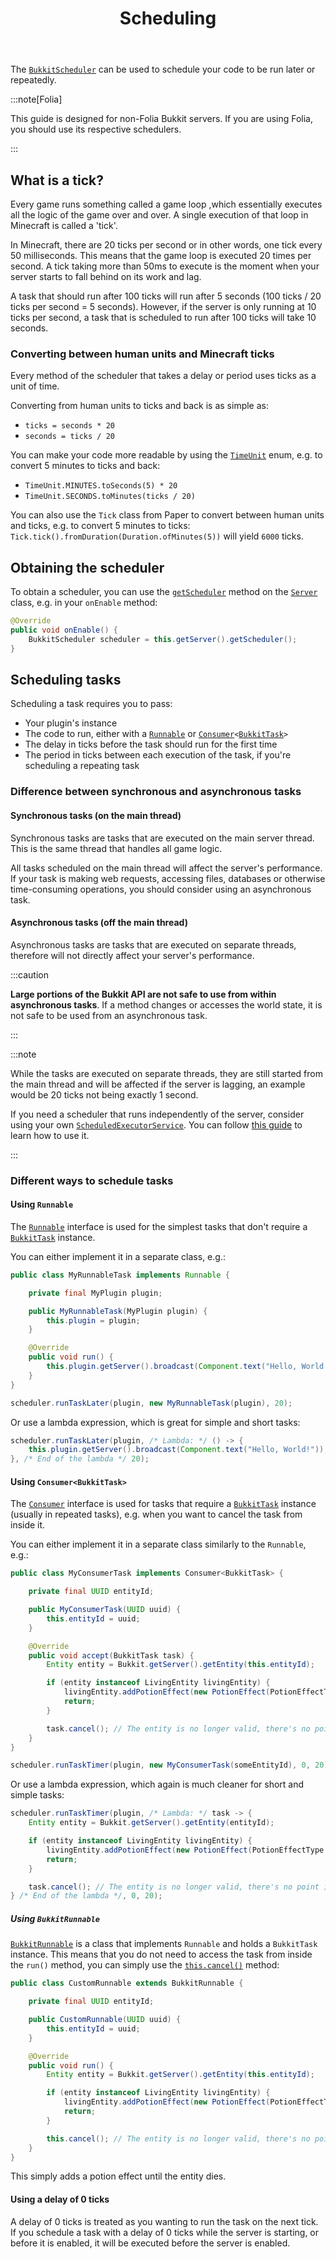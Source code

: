 ﻿---
title: Scheduling
description: A guide on how to use BukkitScheduler to run code at specific times.
slug: paper/dev/scheduler
---

The [`BukkitScheduler`](jd:paper:org.bukkit.scheduler.BukkitScheduler) can be used to schedule your code to be run later or repeatedly.

:::note[Folia]

This guide is designed for non-Folia Bukkit servers. If you are using Folia, you should use its respective schedulers.

:::

## What is a tick?

Every game runs something called a game loop ,which essentially executes all the logic of the game over and over.
A single execution of that loop in Minecraft is called a 'tick'.

In Minecraft, there are 20 ticks per second or in other words, one tick every 50 milliseconds. This means that the game loop is executed
20 times per second. A tick taking more than 50ms to execute is the moment when your server starts to fall behind on
its work and lag.

A task that should run after 100 ticks will run after 5 seconds (100 ticks / 20 ticks per second = 5 seconds). However,
if the server is only running at 10 ticks per second, a task that is scheduled to run after 100 ticks will take 10
seconds.

### Converting between human units and Minecraft ticks

Every method of the scheduler that takes a delay or period uses ticks as a unit of time.

Converting from human units to ticks and back is as simple as:
- `ticks = seconds * 20`
- `seconds = ticks / 20`

You can make your code more readable by using the
[`TimeUnit`](jd:java:java.util.concurrent.TimeUnit)
enum, e.g. to convert 5 minutes to ticks and back:
- `TimeUnit.MINUTES.toSeconds(5) * 20`
- `TimeUnit.SECONDS.toMinutes(ticks / 20)`

You can also use the `Tick` class from Paper to convert between human units and ticks, e.g. to convert 5 minutes to ticks:
`Tick.tick().fromDuration(Duration.ofMinutes(5))` will yield `6000` ticks.

## Obtaining the scheduler

To obtain a scheduler, you can use the [`getScheduler`](jd:paper:org.bukkit.Server#getScheduler()) method
on the [`Server`](jd:paper:org.bukkit.Server) class, e.g. in your `onEnable` method:

```java
@Override
public void onEnable() {
    BukkitScheduler scheduler = this.getServer().getScheduler();
}
```

## Scheduling tasks

Scheduling a task requires you to pass:

- Your plugin's instance
- The code to run, either with a [`Runnable`](jd:java:java.lang.Runnable)
or [`Consumer`](jd:java:java.util.function.Consumer)`<`[`BukkitTask`](jd:paper:org.bukkit.scheduler.BukkitTask)`>`
- The delay in ticks before the task should run for the first time
- The period in ticks between each execution of the task, if you're scheduling a repeating task

### Difference between synchronous and asynchronous tasks

#### Synchronous tasks (on the main thread)

Synchronous tasks are tasks that are executed on the main server thread. This is the same
thread that handles all game logic.

All tasks scheduled on the main thread will affect the server's performance. If your task
is making web requests, accessing files, databases or otherwise time-consuming operations, you should consider using
an asynchronous task.

#### Asynchronous tasks (off the main thread)

Asynchronous tasks are tasks that are executed on separate threads, therefore will not directly affect
your server's performance.

:::caution

**Large portions of the Bukkit API are not safe to use from within asynchronous tasks**. If a method changes or
accesses the world state, it is not safe to be used from an asynchronous task.

:::

:::note

While the tasks are executed on separate threads, they are still started from the main thread
and will be affected if the server is lagging, an example would be 20 ticks not being exactly 1 second.

If you need a scheduler that runs independently of the server, consider using your own
[`ScheduledExecutorService`](jd:java:java.util.concurrent.ScheduledExecutorService).
You can follow [this guide](https://www.baeldung.com/java-executor-service-tutorial#ScheduledExecutorService) to learn how to use it.

:::

### Different ways to schedule tasks

#### Using `Runnable`

The [`Runnable`](jd:java:java.lang.Runnable) interface is used for the simplest tasks
that don't require a [`BukkitTask`](jd:paper:org.bukkit.scheduler.BukkitTask) instance.

You can either implement it in a separate class, e.g.:

```java title="MyRunnableTask.java"
public class MyRunnableTask implements Runnable {

    private final MyPlugin plugin;

    public MyRunnableTask(MyPlugin plugin) {
        this.plugin = plugin;
    }

    @Override
    public void run() {
        this.plugin.getServer().broadcast(Component.text("Hello, World!"));
    }
}
```
```java
scheduler.runTaskLater(plugin, new MyRunnableTask(plugin), 20);
```

Or use a lambda expression, which is great for simple and short tasks:

```java
scheduler.runTaskLater(plugin, /* Lambda: */ () -> {
    this.plugin.getServer().broadcast(Component.text("Hello, World!"));
}, /* End of the lambda */ 20);
```

#### Using `Consumer<BukkitTask>`

The [`Consumer`](jd:java:java.util.function.Consumer) interface is used for tasks
that require a [`BukkitTask`](jd:paper:org.bukkit.scheduler.BukkitTask) instance (usually in repeated tasks),
e.g. when you want to cancel the task from inside it.

You can either implement it in a separate class similarly to the `Runnable`, e.g.:

```java title="MyConsumerTask.java"
public class MyConsumerTask implements Consumer<BukkitTask> {

    private final UUID entityId;

    public MyConsumerTask(UUID uuid) {
        this.entityId = uuid;
    }

    @Override
    public void accept(BukkitTask task) {
        Entity entity = Bukkit.getServer().getEntity(this.entityId);

        if (entity instanceof LivingEntity livingEntity) {
            livingEntity.addPotionEffect(new PotionEffect(PotionEffectType.SPEED, 20, 1));
            return;
        }

        task.cancel(); // The entity is no longer valid, there's no point in continuing to run this task
    }
}
```
```java
scheduler.runTaskTimer(plugin, new MyConsumerTask(someEntityId), 0, 20);
```

Or use a lambda expression, which again is much cleaner for short and simple tasks:

```java
scheduler.runTaskTimer(plugin, /* Lambda: */ task -> {
    Entity entity = Bukkit.getServer().getEntity(entityId);

    if (entity instanceof LivingEntity livingEntity) {
        livingEntity.addPotionEffect(new PotionEffect(PotionEffectType.SPEED, 20, 1));
        return;
    }

    task.cancel(); // The entity is no longer valid, there's no point in continuing to run this task
} /* End of the lambda */, 0, 20);
```

##### Using `BukkitRunnable`

[`BukkitRunnable`](jd:paper:org.bukkit.scheduler.BukkitRunnable) is a class that implements `Runnable`
and holds a `BukkitTask` instance. This means that you do not need to access the task from inside the `run()` method,
you can simply use the [`this.cancel()`](jd:paper:org.bukkit.scheduler.BukkitRunnable#cancel()) method:

```java title="CustomRunnable.java"
public class CustomRunnable extends BukkitRunnable {

    private final UUID entityId;

    public CustomRunnable(UUID uuid) {
        this.entityId = uuid;
    }

    @Override
    public void run() {
        Entity entity = Bukkit.getServer().getEntity(this.entityId);

        if (entity instanceof LivingEntity livingEntity) {
            livingEntity.addPotionEffect(new PotionEffect(PotionEffectType.SPEED, 20, 1));
            return;
        }

        this.cancel(); // The entity is no longer valid, there's no point in continuing to run this task
    }
}
```

This simply adds a potion effect until the entity dies.

#### Using a delay of 0 ticks

A delay of 0 ticks is treated as you wanting to run the task on the next tick. If you schedule a task with a delay of 0 ticks
while the server is starting, or before it is enabled, it will be executed before the server is enabled.
